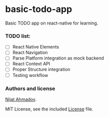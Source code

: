 # basic-todo-app
Basic TODO app on react-native for learning.

### TODO list:
 - [ ] React Native Elements
 - [ ] React Navigation
 - [ ] Parse Platform integration as mock backend
 - [ ] React Context API
 - [ ] Proper Structure integration
 - [ ] Testing workflow

### Authors and license ###
[Nijat Ahmadov](https://github.com/Nijat13).

MIT License, see the included [License](LICENSE) file.
